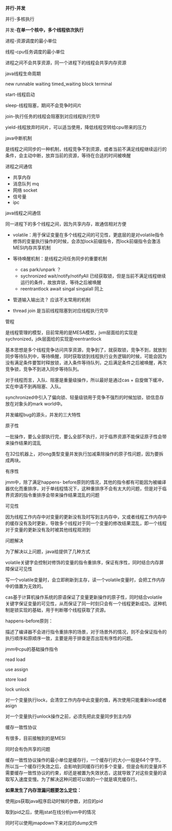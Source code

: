 **并行-并发**

并行-多核执行

并发-**在单一个核中，多个线程依次执行**



进程-资源调度的最小单位

线程-cpu任务调度的最小单位

进程之间不会共享资源，同一个进程下的线程会共享内存资源



java线程生命周期

new runnable waiting timed_waiting block terminal



start-线程启动

sleep-线程阻塞，期间不会竞争时间片

join-执行任务的线程会阻塞到对应线程执行完毕

yield-线程放弃时间片，可以适当使用，降低线程空转给cpu带来的压力



java中断机制

是线程之间同步的一种机制，线程竞争不到资源，或者当前不满足线程继续运行的条件，会主动中断，放弃当前的资源，等待在合适的时间被唤醒

进程之间通信

- 共享内存
- 消息队列 mq
- 网络 socket
- 信号量
- ipc

java线程之间通信

同一进程下的多个线程之间，因为共享内存，故通信相对方便

- volatile：用于保证变量在多个线程之间的可见性，更底层的是对volatile指令修饰的变量执行操作的时候，会添加lock前缀指令，而lock前缀指令会激活MESI内存共享机制

- 等待唤醒机制：是线程之间任务同步的重要机制
  - cas park/unpark ？
  - sychronized wait/notify/notifyAll 已经获取锁，但是当前不满足线程继续运行的条件，故放弃锁，等待之后被唤醒
  - reentrantlock await singal singalall 同上

- 管道输入输出流？ 应该不太常用的机制
- thread join 是当前线程阻塞到对应线程执行完毕



管程

是线程管理的模型，目前常用的是MESA模型，jvm层面给的实现是sychronized，jdk层面给的实现是reentrantlock

基本思想是多个线程竞争访问共享资源，竞争到了，就获取锁，竞争不到，就放到同步等待队列中，等待唤醒，同时获取锁到线程执行业务逻辑的时候，可能会因为没有满足条件要暂时释放锁，进入条件等待队列，之后满足条件之后被唤醒，再次竞争锁，竞争不到进入同步等待队列。

对于线程而言，入队、阻塞是重量级操作，所以最好是通过cas + 自旋做下缓冲，实在申请不到再阻塞、入队。

synchronized中引入了偏向锁、轻量级锁用于竞争不强烈的时候加锁，锁信息存放在对象头的mark world中。

并发编程bug的源头，并发的三大特性

原子性

一批操作，要么全部执行完，要么全部不执行，对于临界资源不能保证原子性会带来操作结果的混乱

在32位机器上，对long类型变量并发执行加减乘除操作的原子性问题，因为要拆成两块。

有序性

jmm中，除了满足happens- before原则的情况，其他的指令都有可能因为被编译器优化而重排序，对于单线程情况下，这种重排序不会有太大的问题，但是对于临界资源的指令重排序会带来操作结果混乱的问题

可见性

因为线程工作内存中对变量的更新没有及时写到主内存中，又或者线程工作内存中的缓存没有及时更新，导致多个线程对于同一个变量的修改结果混乱，即一个线程对于变量的更新没有及时被其他线程观测到

问题解决

为了解决以上问题，java给提供了几种方式

volatile关键字会控制对修饰的变量的指令重排序，保证有序性，同时结合内存屏障保证可见性

写一个volatile变量时，会立即刷新到主存，读一个volatile变量时，会把工作内存中的值置为无效的。

cas基于计算机操作系统的原语保证了变量更新操作的原子性，同时结合volatile关键字保证变量的可见性，从而保证了同一时刻只会有一个线程更新成功。这种机制是锁实现的基础，用于判断哪个线程获取了资源。

happens-before原则：

描述了编译器不会进行指令重排序的场景，对于场景外的情况，则不会保证指令的执行顺序和原顺序一致，主要是用于排查是否出现有序性的问题。

jmm中cpu的基础操作指令

read load

use assign

store load

lock unlock

对一个变量执行lock，会清空工作内存中此变量的值，再次使用只能重新load或者asign

对一个变量执行unlock操作之前，必须先把此变量同步到主内存

缓存一致性协议

有很多，目前接触到的是MESI

同时会有伪共享的问题

缓存一致性协议操作的最小单位是缓存行，一个缓存行的大小一般是64个字节，所以当一个缓存行失效之后，会影响到同缓存行的多个变量，但是会有的变量并不需要缓存一致性协议的约束，却还是被置为失效状态，这就导致了对这些变量的读取写入速度变慢。为了解决这种问题可以做的一个就是填充缓存行。

**如果发生了内存泄漏问题要怎么定位：**

使用jps获取java程序启动时候的参数，对应的pid

取到pid之后，使用jstat在线分析jvm中的情况

同时可以使用jmapdown下来对应的dump文件

